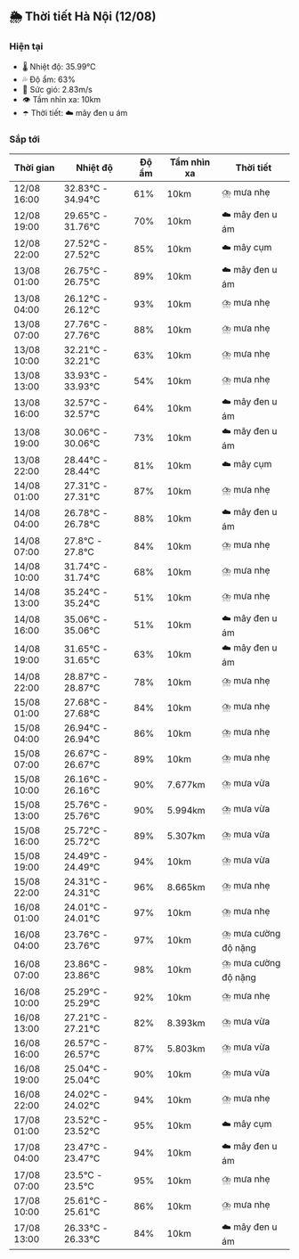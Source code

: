 ## 🌦️ Thời tiết Hà Nội (12/08)

### Hiện tại

- 🌡️ Nhiệt độ: 35.99℃
- 💦 Độ ẩm: 63%
- 💨 Sức gió: 2.83m/s
- 👁️ Tầm nhìn xa: 10km
- ☂️ Thời tiết: ☁️ mây đen u ám

### Sắp tới

| Thời gian | Nhiệt độ | Độ ẩm | Tầm nhìn xa | Thời tiết |
| --- | --- | --- | --- | --- |
| 12/08 16:00 | 32.83℃ - 34.94℃ | 61% | 10km | ⛈️ mưa nhẹ |
| 12/08 19:00 | 29.65℃ - 31.76℃ | 70% | 10km | ☁️ mây đen u ám |
| 12/08 22:00 | 27.52℃ - 27.52℃ | 85% | 10km | ☁️ mây cụm |
| 13/08 01:00 | 26.75℃ - 26.75℃ | 89% | 10km | ☁️ mây đen u ám |
| 13/08 04:00 | 26.12℃ - 26.12℃ | 93% | 10km | ⛈️ mưa nhẹ |
| 13/08 07:00 | 27.76℃ - 27.76℃ | 88% | 10km | ⛈️ mưa nhẹ |
| 13/08 10:00 | 32.21℃ - 32.21℃ | 63% | 10km | ⛈️ mưa nhẹ |
| 13/08 13:00 | 33.93℃ - 33.93℃ | 54% | 10km | ⛈️ mưa nhẹ |
| 13/08 16:00 | 32.57℃ - 32.57℃ | 64% | 10km | ☁️ mây đen u ám |
| 13/08 19:00 | 30.06℃ - 30.06℃ | 73% | 10km | ☁️ mây đen u ám |
| 13/08 22:00 | 28.44℃ - 28.44℃ | 81% | 10km | ☁️ mây cụm |
| 14/08 01:00 | 27.31℃ - 27.31℃ | 87% | 10km | ⛈️ mưa nhẹ |
| 14/08 04:00 | 26.78℃ - 26.78℃ | 88% | 10km | ☁️ mây đen u ám |
| 14/08 07:00 | 27.8℃ - 27.8℃ | 84% | 10km | ⛈️ mưa nhẹ |
| 14/08 10:00 | 31.74℃ - 31.74℃ | 68% | 10km | ⛈️ mưa nhẹ |
| 14/08 13:00 | 35.24℃ - 35.24℃ | 51% | 10km | ⛈️ mưa nhẹ |
| 14/08 16:00 | 35.06℃ - 35.06℃ | 51% | 10km | ☁️ mây đen u ám |
| 14/08 19:00 | 31.65℃ - 31.65℃ | 63% | 10km | ☁️ mây đen u ám |
| 14/08 22:00 | 28.87℃ - 28.87℃ | 78% | 10km | ⛈️ mưa nhẹ |
| 15/08 01:00 | 27.68℃ - 27.68℃ | 84% | 10km | ⛈️ mưa nhẹ |
| 15/08 04:00 | 26.94℃ - 26.94℃ | 86% | 10km | ⛈️ mưa nhẹ |
| 15/08 07:00 | 26.67℃ - 26.67℃ | 89% | 10km | ⛈️ mưa nhẹ |
| 15/08 10:00 | 26.16℃ - 26.16℃ | 90% | 7.677km | ⛈️ mưa vừa |
| 15/08 13:00 | 25.76℃ - 25.76℃ | 90% | 5.994km | ⛈️ mưa vừa |
| 15/08 16:00 | 25.72℃ - 25.72℃ | 89% | 5.307km | ⛈️ mưa vừa |
| 15/08 19:00 | 24.49℃ - 24.49℃ | 94% | 10km | ⛈️ mưa vừa |
| 15/08 22:00 | 24.31℃ - 24.31℃ | 96% | 8.665km | ⛈️ mưa nhẹ |
| 16/08 01:00 | 24.01℃ - 24.01℃ | 97% | 10km | ⛈️ mưa nhẹ |
| 16/08 04:00 | 23.76℃ - 23.76℃ | 97% | 10km | ⛈️ mưa cường độ nặng |
| 16/08 07:00 | 23.86℃ - 23.86℃ | 98% | 10km | ⛈️ mưa cường độ nặng |
| 16/08 10:00 | 25.29℃ - 25.29℃ | 92% | 10km | ⛈️ mưa nhẹ |
| 16/08 13:00 | 27.21℃ - 27.21℃ | 82% | 8.393km | ⛈️ mưa vừa |
| 16/08 16:00 | 26.57℃ - 26.57℃ | 87% | 5.803km | ⛈️ mưa vừa |
| 16/08 19:00 | 25.04℃ - 25.04℃ | 90% | 10km | ⛈️ mưa vừa |
| 16/08 22:00 | 24.02℃ - 24.02℃ | 94% | 10km | ⛈️ mưa nhẹ |
| 17/08 01:00 | 23.52℃ - 23.52℃ | 95% | 10km | ☁️ mây cụm |
| 17/08 04:00 | 23.47℃ - 23.47℃ | 94% | 10km | ☁️ mây đen u ám |
| 17/08 07:00 | 23.5℃ - 23.5℃ | 95% | 10km | ⛈️ mưa nhẹ |
| 17/08 10:00 | 25.61℃ - 25.61℃ | 86% | 10km | ⛈️ mưa nhẹ |
| 17/08 13:00 | 26.33℃ - 26.33℃ | 84% | 10km | ☁️ mây đen u ám |
